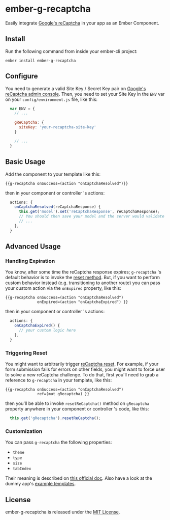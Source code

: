 # ember-g-recaptcha

Easily integrate [Google's reCaptcha](https://developers.google.com/recaptcha/) in your app as an Ember Component.


## Install

Run the following command from inside your ember-cli project:

    ember install ember-g-recaptcha


## Configure

You need to generate a valid Site Key / Secret Key pair on [Google's reCaptcha admin console](https://www.google.com/recaptcha/admin).
Then, you need to set your Site Key in the `ENV` var on your `config/environment.js` file, like this:

```js
  var ENV = {
    // ...

    gReCaptcha: {
      siteKey: 'your-recaptcha-site-key'
    }

    // ...
  }
```


## Basic Usage

Add the component to your template like this:

```
{{g-recaptcha onSuccess=(action "onCaptchaResolved")}}
```

then in your component or controller 's actions:

```js
  actions: {
    onCaptchaResolved(reCaptchaResponse) {
      this.get('model').set('reCaptchaResponse', reCaptchaResponse);
      // You should then save your model and the server would validate reCaptchaResponse
      // ...
    },
  }
```


## Advanced Usage

### Handling Expiration

You know, after some time the reCaptcha response expires; `g-recaptcha` 's default behavior is to invoke the [reset method](https://developers.google.com/recaptcha/docs/display#js_api). But, if you want to perform custom behavior instead (e.g. transitioning to another route) you can pass your custom action via the `onExpired` property, like this:

```
{{g-recaptcha onSuccess=(action "onCaptchaResolved")
              onExpired=(action "onCaptchaExpired") }}
```

then in your component or controller 's actions:

```js
  actions: {
    onCaptchaExpired() {
      // your custom logic here
    },
  }
```

### Triggering Reset

You might want to arbitrarily trigger [reCaptcha reset](https://developers.google.com/recaptcha/docs/display#js_api). For example, if your form submission fails for errors on other fields, you might want to force user to solve a new reCaptcha challenge.
To do that, first you'll need to grab a reference to `g-recaptcha` in your template, like this:

```
{{g-recaptcha onSuccess=(action "onCaptchaResolved")
              ref=(mut gRecaptcha) }}
```

then you'll be able to invoke `resetReCaptcha()` method on `gRecaptcha` property anywhere in your component or controller 's code, like this:

```js
  this.get('gRecaptcha').resetReCaptcha();
```

### Customization

You can pass `g-recaptcha` the following properties:

* `theme`
* `type`
* `size`
* `tabIndex`

Their meaning is described on [this official doc](https://developers.google.com/recaptcha/docs/display#render_param).
Also have a look at the dummy app's [example templates](https://github.com/algonauti/ember-g-recaptcha/tree/master/tests/dummy/app/templates).


## License

ember-g-recaptcha is released under the [MIT License](http://www.opensource.org/licenses/MIT).
